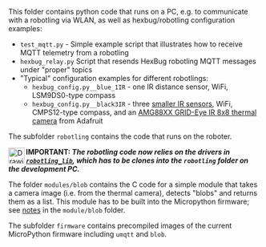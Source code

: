 This folder contains python code that runs on a PC, e.g. to communicate with a robotling via WLAN, as well as hexbug/robotling configuration examples:  
- `test_mqtt.py` - Simple example script that illustrates how to receive MQTT telemetry from a robotling
- `hexbug_relay.py` Script that resends HexBug robotling MQTT messages under "proper" topics
- "Typical" configuration examples for different robotlings:
  - `hexbug_config.py__blue_1IR` - one IR distance sensor, WiFi, LSM9DS0-type compass
  - `hexbug_config.py__black3IR` - three [smaller IR sensors](https://github.com/teuler/robotling/wiki/Sensoren-etc#GP2Y0AF15X), WiFi, CMPS12-type compass, and an [AMG88XX GRID-Eye IR 8x8 thermal camera](https://learn.adafruit.com/adafruit-amg8833-8x8-thermal-camera-sensor?view=all) from Adafruit


The subfolder `robotling` contains the code that runs on the roboter.  

[<img align="left" src="https://github.com/teuler/robotling/blob/master/pictures/warnung.png" alt="Drawing" width="32"/>](https://github.com/teuler/robotling/blob/master/pictures/warnung.png)
**IMPORTANT: _The robotling code now relies on the drivers in [`robotling_lib`](https://github.com/teuler/robotling_lib), which has to be clones into the `robotling` 
  folder on the development PC._**

The folder `modules/blob` contains the C code for a simple module that takes a camera image (i.e. from the thermal camera), detects "blobs" and returns them as a list. This module has to be built into the Micropython firmware; see [notes](https://github.com/teuler/robotling/tree/master/code/modules/blob) in the `module/blob` folder.  

The subfolder `firmware` contains precompiled images of the current MicroPython firmware including `umqtt` and `blob`.

